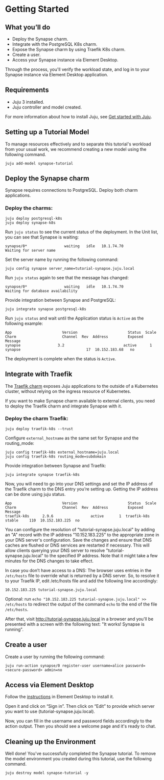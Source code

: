 # Getting Started

## What you’ll do
- Deploy the Synapse charm.
- Integrate with the PostgreSQL K8s charm.
- Expose the Synapse charm by using Traefik K8s charm.
- Create a user.
- Access your Synapse instance via Element Desktop.

Through the process, you'll verify the workload state, and log in to your
Synapse instance via Element Desktop application.

## Requirements
- Juju 3 installed.
- Juju controller and model created.

For more information about how to install Juju, see [Get started with Juju](https://juju.is/docs/olm/get-started-with-juju).

## Setting up a Tutorial Model

To manage resources effectively and to separate this tutorial's workload from
your usual work, we recommend creating a new model using the following command.

```
juju add-model synapse-tutorial
```

## Deploy the Synapse charm
Synapse requires connections to PostgreSQL. Deploy both charm applications.

### Deploy the charms:
```
juju deploy postgresql-k8s
juju deploy synapse-k8s
```

Run `juju status` to see the current status of the deployment. In the Unit
list, you can see that Synapse is waiting:
```
synapse/0*                 waiting   idle   10.1.74.70             Waiting for server name
```

Set the server name by running the following command:
```
juju config synapse server_name=tutorial-synapse.juju.local
```

Run `juju status` again to see that the message has changed:
```
synapse/0*                 waiting   idle   10.1.74.70             Waiting for database availability
```

Provide integration between Synapse and PostgreSQL:
```
juju integrate synapse postgresql-k8s
```

Run `juju status` and wait until the Application status is `Active` as the
following example:
```
App                       Version                       Status  Scale  Charm                     Channel  Rev  Address         Exposed  Message
synapse                 3.2                           active      1  synapse                              17  10.152.183.68   no
```

The deployment is complete when the status is `Active`.

## Integrate with Traefik

The [Traefik charm](https://github.com/canonical/traefik-k8s-operator) exposes
Juju applications to the outside of a Kubernetes cluster, without relying on the
ingress resource of Kubernetes.

If you want to make Synapse charm available to external clients, you need to
deploy the Traefik charm and integrate Synapse with it.

### Deploy the charm Traefik:
```
juju deploy traefik-k8s --trust
```

Configure `external_hostname` as the same set for Synapse and the routing_mode:
```
juju config traefik-k8s external_hostname=juju.local
juju config traefik-k8s routing_mode=subdomain
```

Provide integration between Synapse and Traefik:
```
juju integrate synapse traefik-k8s
```

Now, you will need to go into your DNS settings and set the IP address of the
Traefik charm to the DNS entry you’re setting up. Getting the IP address can be
done using juju status.
```
App                       Version                       Status  Scale  Charm                     Channel  Rev  Address         Exposed  Message
traefik-k8s      2.9.6                 active       1  traefik-k8s      stable     110  10.152.183.225  no
```

You can configure the resolution of "tutorial-synapse.juju.local" by adding an
"A" record with the IP address "10.152.183.225" to the appropriate zone in your
DNS server's configuration. Save the changes and ensure that DNS caches are
flushed or DNS services are restarted if necessary. This will allow clients
querying your DNS server to resolve "tutorial-synapse.juju.local" to the
specified IP address. Note that it might take a few minutes for the DNS changes
to take effect.

In case you don’t have access to a DNS: The browser uses entries in the
`/etc/hosts` file to override what is returned by a DNS server. So, to resolve
it to your Traefik IP, edit /etc/hosts file and add the following line
accordingly:
```
10.152.183.225 tutorial-synapse.juju.local
```

Optional: run `echo "10.152.183.225 tutorial-synapse.juju.local" >> /etc/hosts`
to redirect the output of the command `echo` to the end of the file `/etc/hosts`.

After that, visit http://tutorial-synapse.juju.local in a browser and you'll be
presented with a screen with the following text: "It works! Synapse is running".

## Create a user
Create a user by running the following command:
```
juju run-action synapse/0 register-user username=alice password=<secure-password> admin=no
```

## Access via Element Desktop

Follow the [instructions](https://element.io/download) in Element Desktop to
install it.

Open it and click on “Sign in”. Then click on “Edit” to provide which server you
 want to use (tutorial-synapse.juju.local).

Now, you can fill in the username and password fields accordingly to the action
output. Then you should see a welcome page and it's ready to chat.

## Cleaning up the Environment

Well done! You've successfully completed the Synapse tutorial. To remove the
model environment you created during this tutorial, use the following command.

```
juju destroy model synapse-tutorial -y
```
